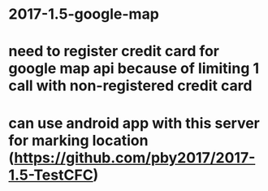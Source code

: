 # 2017-1.5-google-map

# need to register credit card for google map api because of limiting 1 call with non-registered credit card

# can use android app with this server for marking location (https://github.com/pby2017/2017-1.5-TestCFC)
